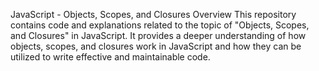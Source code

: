 JavaScript - Objects, Scopes, and Closures
Overview
This repository contains code and explanations related to the topic of "Objects, Scopes, and Closures" in JavaScript. It provides a deeper understanding of how objects, scopes, and closures work in JavaScript and how they can be utilized to write effective and maintainable code.
